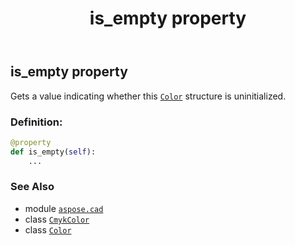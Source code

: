 ﻿---
title: is_empty property
second_title: Aspose.CAD for Python via .NET API References
description: 
type: docs
weight: 110
url: /python-net/aspose.cad/cmykcolor/is_empty/
is_root: false
---

## is_empty property


Gets a value indicating whether this [`Color`](/cad/python-net/aspose.cad/color) structure is uninitialized.
### Definition:
```python
@property
def is_empty(self):
    ...
```

### See Also
* module [`aspose.cad`](../../)
* class [`CmykColor`](/cad/python-net/aspose.cad/cmykcolor)
* class [`Color`](/cad/python-net/aspose.cad/color)
